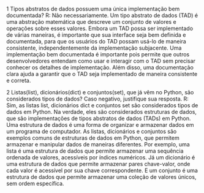 1 Tipos abstratos de dados possuem uma única implementação bem documentada?
R: Não necessariamente. Um tipo abstrato de dados (TAD) é uma abstração matemática que descreve um conjunto de valores e operações sobre esses valores. Embora um TAD possa ser implementado de várias maneiras, é importante que sua interface seja bem definida e documentada, para que os usuários do TAD possam usá-lo de maneira consistente, independentemente da implementação subjacente. Uma implementação bem documentada é importante pois permite que outros desenvolvedores entendam como usar e interagir com o TAD sem precisar conhecer os detalhes de implementação. Além disso, uma documentação clara ajuda a garantir que o TAD seja implementado de maneira consistente e correta.


2 Listas(list), dicionários(dict) e conjuntos(set), que já vêm no Python, são considerados tipos de dados? Caso negativo, justifique sua resposta.
R: Sim, as listas list, dicionários dict e conjuntos set são considerados tipos de dados em Python. Na verdade, eles são considerados estruturas de dados, que são implementações de tipos abstratos de dados (TADs) em Python. Uma estrutura de dados é uma forma de organizar e armazenar dados em um programa de computador. As listas, dicionários e conjuntos são exemplos comuns de estruturas de dados em Python, que permitem armazenar e manipular dados de maneiras diferentes. Por exemplo, uma lista é uma estrutura de dados que permite armazenar uma sequência ordenada de valores, acessíveis por índices numéricos. Já um dicionário é uma estrutura de dados que permite armazenar pares chave-valor, onde cada valor é acessível por sua chave correspondente. E um conjunto é uma estrutura de dados que permite armazenar uma coleção de valores únicos, sem ordem específica.